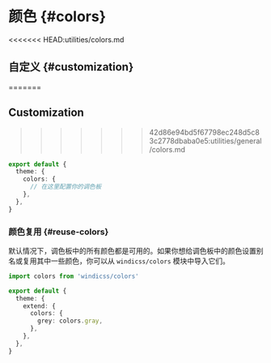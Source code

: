 # 颜色 {#colors}

<ColorsPalette />

<<<<<<< HEAD:utilities/colors.md
## 自定义 {#customization}
=======
## Customization
>>>>>>> 42d86e94bd5f67798ec248d5c83c2778dbaba0e5:utilities/general/colors.md

```ts windi.config.js
export default {
  theme: {
    colors: {
      // 在这里配置你的调色板
    },
  },
}
```

### 颜色复用 {#reuse-colors}

默认情况下，调色板中的所有颜色都是可用的。如果你想给调色板中的颜色设置别名或复用其中一些颜色，你可以从 `windicss/colors` 模块中导入它们。

```ts windi.config.js
import colors from 'windicss/colors'

export default {
  theme: {
    extend: {
      colors: {
        grey: colors.gray,
      },
    },
  },
}
```
